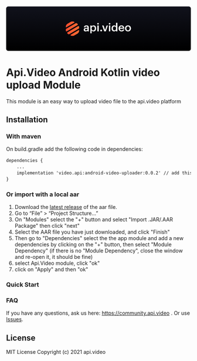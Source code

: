 ![](https://github.com/apivideo/API_OAS_file/blob/master/apivideo_banner.png)
# Api.Video Android Kotlin video upload Module

This module is an easy way to upload video file to the api.video platform

## Installation
### With maven
On build.gradle add the following code in dependencies:
```xml
dependencies {
    ...
    implementation 'video.api:android-video-uploader:0.0.2' // add this line
}
```
### Or import with a local aar

1. Download the [latest release](https://github.com/apivideo/android-video-uploader/releases) of the aar file.
2. Go to “File” > “Project Structure...”
3. On "Modules" select the "+" button and select "Import .JAR/.AAR Package" then click "next"
4. Select the AAR file you have just downloaded, and click "Finish"
5. Then go to "Dependencies" select the the app module and add a new dependencies by clicking on the "+" button, then select "Module Dependency"
(if there is no "Module Dependency", close the window and re-open it, it should be fine)
6. select Api.Video module, click "ok"
7. click on "Apply" and then "ok"


### Quick Start


### FAQ
If you have any questions, ask us here:  https://community.api.video .
Or use [Issues].

License
----

MIT License
Copyright (c) 2021 api.video

[//]: # (These are reference links used in the body of this note and get stripped out when the markdown processor does its job. There is no need to format nicely because it shouldn't be seen. Thanks SO - http://stackoverflow.com/questions/4823468/store-comments-in-markdown-syntax)

   [rtmp-rtsp-stream-client-java]: <https://github.com/pedroSG94/rtmp-rtsp-stream-client-java>
   [Issues]: <https://github.com/apivideo/android-video-uploader/issues>
